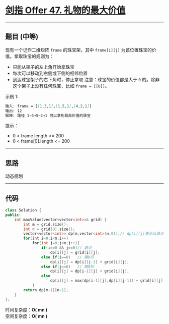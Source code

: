 # [剑指 Offer 47. 礼物的最大价值](https://leetcode.cn/problems/li-wu-de-zui-da-jie-zhi-lcof/)

---

## 题目 (中等)

现有一个记作二维矩阵 `frame` 的珠宝架，其中 `frame[i][j]` 为该位置珠宝的价值。拿取珠宝的规则为：  

- 只能从架子的左上角开始拿珠宝
- 每次可以移动到右侧或下侧的相邻位置
- 到达珠宝架子的右下角时，停止拿取
注意：珠宝的价值都是大于 `0` 的。除非这个架子上没有任何珠宝，比如 `frame = [[0]]`。  

示例 1:  

```markdown
输入: frame = [[1,3,1],[1,5,1],[4,2,1]]  
输出: 12  
解释: 路径 1→3→5→2→1 可以拿到最高价值的珠宝  
```

提示：  

- 0 < frame.length <= 200
- 0 < frame[0].length <= 200

---

## 思路

动态规划

---

## 代码

```C++
class Solution {
public:
    int maxValue(vector<vector<int>>& grid) {
        int m = grid.size();
        int n = grid[0].size();
        vector<vector<int>> dp(m,vector<int>(n,0));// dp[i][j]表示从源点到达[i][j]位置能得到的最大礼物价值
        for(int i=0;i<m;i++)
            for(int j=0;j<n;j++){
                if(i==0 && j==0)// 源点
                    dp[i][j] = grid[i][j];
                else if(i==0)   // 第0行
                    dp[i][j] = dp[i][j-1] + grid[i][j];
                else if(j==0)   // 第0列
                    dp[i][j] = dp[i-1][j] + grid[i][j];
                else
                    dp[i][j] = max(dp[i-1][j],dp[i][j-1]) + grid[i][j];
            }
        return dp[m-1][n-1];
    }
};
```

时间复杂度：**O( mn )**  
空间复杂度：**O( mn )**
